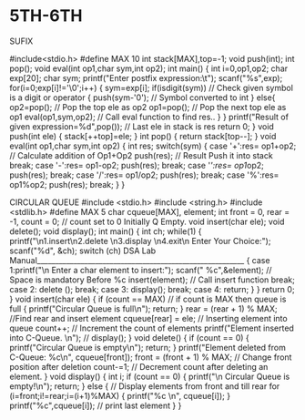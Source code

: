 # 5TH-6TH
SUFIX

#include<stdio.h>
#define MAX 10
int stack[MAX],top=-1;
void push(int);
int pop();
void eval(int op1,char sym,int op2);
int main()
{
 int i=0,op1,op2;
 char exp[20];
 char sym;
 printf("Enter postfix expression:\t");
 scanf("%s",exp);
 for(i=0;exp[i]!='\0';i++)
 {
 sym=exp[i];
 if(isdigit(sym)) // Check given symbol is a digit or operator
 {
 push(sym-'0'); // Symbol converted to int
 }
 else{
 op2=pop(); // Pop the top ele as op2
 op1=pop(); // Pop the next top ele as op1
 eval(op1,sym,op2); // Call eval function to find res..
 }
 }
 printf("Result of given expression=%d",pop()); // Last ele in stack is res
 return 0;
}
void push(int ele)
{
 stack[++top]=ele;
}
int pop()
{
 return stack[top--];
}
void eval(int op1,char sym,int op2)
{
 int res;
 switch(sym)
 {
 case '+':res= op1+op2; // Calculate addition of Op1+Op2
 push(res); // Result Push it into stack
 break;
 case '-':res= op1-op2;
 push(res);
 break;
 case '*':res= op1*op2;
 push(res);
 break;
 case '/':res= op1/op2;
 push(res);
 break;
 case '%':res= op1%op2;
 push(res);
 break;
 }
} 

CIRCULAR QUEUE
#include <stdio.h>
#include <string.h>
#include <stdlib.h>
#define MAX 5
char cqueue[MAX], element;
int front = 0, rear = -1, count = 0; // count set to 0 Initially Q Empty.
void insert(char ele);
void delete();
void display();
int main()
{
 int ch;
 while(1)
 {
 printf("\n1.insert\n2.delete \n3.display \n4.exit\n Enter Your Choice:");
 scanf("%d", &ch);
 switch (ch)
DSA Lab Manual_________________________________________________________
 {
 case 1:printf("\n Enter a char element to insert:");
 scanf(" %c",&element); // Space is mandatory Before %c
 insert(element); // Call insert function
 break;
 case 2:
 delete ();
 break;
 case 3:
 display();
 break;
 case 4:
 return;
 }
 }
 return 0;
}
void insert(char ele)
{
 if (count == MAX) // if count is MAX then queue is full
 {
 printf("Circular Queue is full\n");
 return;
 }
 rear = (rear + 1) % MAX; //Find rear and insert element
 cqueue[rear] = ele; // Inserting element into queue
 count++; // Increment the count of elements
 printf("Element inserted into C-Queue. \n");
 // display();
}
void delete()
{
 if (count == 0)
 {
 printf("Circular Queue is empty\n");
 return;
 }
 printf("Element deleted from C-Queue: %c\n", cqueue[front]);
 front = (front + 1) % MAX; // Change front position after deletion
 count-=1; // Decrement count after deleting an element.
}
void display()
{
 int i;
 if (count == 0)
 {
 printf("\n Circular Queue is empty!\n");
 return;
 }
 else
 {
 // Display elements from front and till rear
 for (i=front;i!=rear;i=(i+1)%MAX)
 {
 printf("%c \n", cqueue[i]);
 }
 printf("%c",cqueue[i]); // print last element
 }
}
